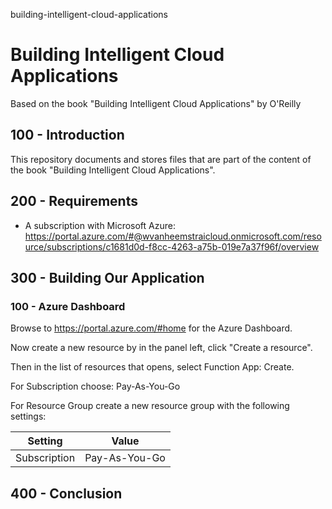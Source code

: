 building-intelligent-cloud-applications
# Building Intelligent Cloud Applications

Based on the book "Building Intelligent Cloud Applications" by O'Reilly

## 100 - Introduction

This repository documents and stores files that are part of the content of the book "Building Intelligent Cloud Applications".

## 200 - Requirements

- A subscription with Microsoft Azure: https://portal.azure.com/#@wvanheemstraicloud.onmicrosoft.com/resource/subscriptions/c1681d0d-f8cc-4263-a75b-019e7a37f96f/overview

## 300 - Building Our Application

### 100 - Azure Dashboard

Browse to https://portal.azure.com/#home for the Azure Dashboard.

Now create a new resource by in the panel left, click "Create a resource".

Then in the list of resources that opens, select Function App: Create.

For Subscription choose: Pay-As-You-Go

For Resource Group create a new resource group with the following settings:

|Setting|Value|
|--|--|
|Subscription|Pay-As-You-Go|


## 400  - Conclusion
